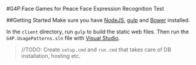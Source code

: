 #G4P.Face
Games for Peace Face Expression Recognition Test

##Getting Started
Make sure you have [NodeJS](http://nodejs.org/), [gulp](http://gulpjs.com) and [Bower](http://bower.io) installed.

In the `client` directory, run `gulp` to build the static web files. Then run the `G4P.UsagePatterns.sln` file with [Visual Studio](https://www.visualstudio.com/en-us/visual-studio-homepage-vs.aspx).

> //TODO: Create `setup.cmd` and `run.cmd` that takes care of DB installation, hosting etc.

